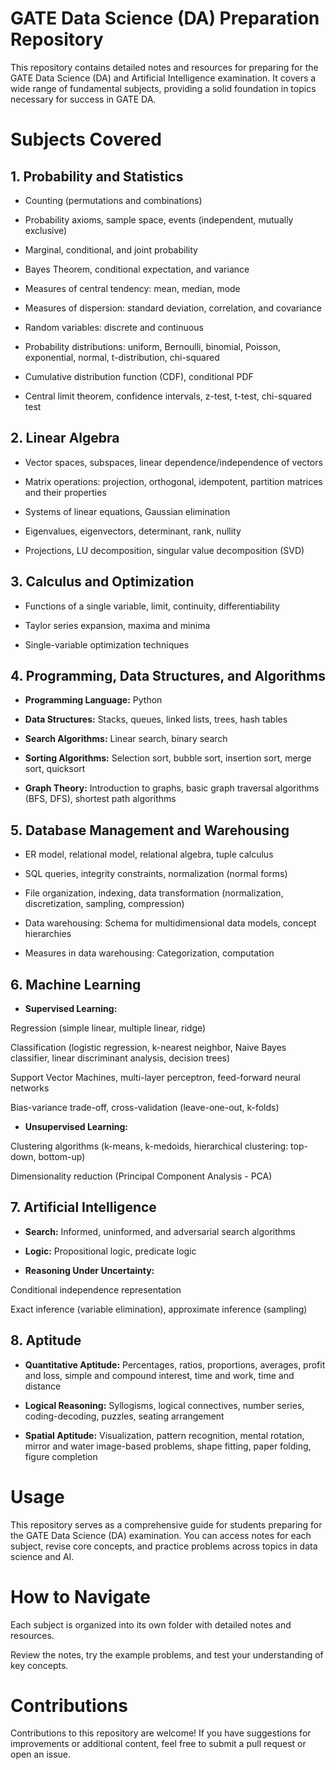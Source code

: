 # **GATE Data Science (DA) Preparation Repository**
This repository contains detailed notes and resources for preparing for the GATE Data Science (DA) and Artificial Intelligence examination. It covers a wide range of fundamental subjects, providing a solid foundation in topics necessary for success in GATE DA.

# **Subjects Covered**
## **1. Probability and Statistics**
* Counting (permutations and combinations)

* Probability axioms, sample space, events (independent, mutually exclusive)

* Marginal, conditional, and joint probability

* Bayes Theorem, conditional expectation, and variance

* Measures of central tendency: mean, median, mode

* Measures of dispersion: standard deviation, correlation, and covariance

* Random variables: discrete and continuous

* Probability distributions: uniform, Bernoulli, binomial, Poisson, exponential, normal, t-distribution, chi-squared

* Cumulative distribution function (CDF), conditional PDF

* Central limit theorem, confidence intervals, z-test, t-test, chi-squared test

## **2. Linear Algebra**
* Vector spaces, subspaces, linear dependence/independence of vectors

* Matrix operations: projection, orthogonal, idempotent, partition matrices and their properties

* Systems of linear equations, Gaussian elimination

* Eigenvalues, eigenvectors, determinant, rank, nullity

* Projections, LU decomposition, singular value decomposition (SVD)

## **3. Calculus and Optimization**
* Functions of a single variable, limit, continuity, differentiability

* Taylor series expansion, maxima and minima

* Single-variable optimization techniques

## **4. Programming, Data Structures, and Algorithms**
* **Programming Language:** Python

* **Data Structures:** Stacks, queues, linked lists, trees, hash tables

* **Search Algorithms:** Linear search, binary search

* **Sorting Algorithms:** Selection sort, bubble sort, insertion sort, merge sort, quicksort

* **Graph Theory:** Introduction to graphs, basic graph traversal algorithms (BFS, DFS), shortest path algorithms

## **5. Database Management and Warehousing**
* ER model, relational model, relational algebra, tuple calculus

* SQL queries, integrity constraints, normalization (normal forms)

* File organization, indexing, data transformation (normalization, discretization, sampling, compression)

* Data warehousing: Schema for multidimensional data models, concept hierarchies

* Measures in data warehousing: Categorization, computation

## **6. Machine Learning**
* **Supervised Learning:**

Regression (simple linear, multiple linear, ridge)

Classification (logistic regression, k-nearest neighbor, Naive Bayes classifier, linear discriminant analysis, decision trees)

Support Vector Machines, multi-layer perceptron, feed-forward neural networks

Bias-variance trade-off, cross-validation (leave-one-out, k-folds)

* **Unsupervised Learning:**

Clustering algorithms (k-means, k-medoids, hierarchical clustering: top-down, bottom-up)

Dimensionality reduction (Principal Component Analysis - PCA)

## **7. Artificial Intelligence**
* **Search:** Informed, uninformed, and adversarial search algorithms

* **Logic:** Propositional logic, predicate logic

* **Reasoning Under Uncertainty:**

Conditional independence representation

Exact inference (variable elimination), approximate inference (sampling)

## **8. Aptitude**
* **Quantitative Aptitude:** Percentages, ratios, proportions, averages, profit and loss, simple and compound interest, time and work, time and distance

* **Logical Reasoning:** Syllogisms, logical connectives, number series, coding-decoding, puzzles, seating arrangement

* **Spatial Aptitude:** Visualization, pattern recognition, mental rotation, mirror and water image-based problems, shape fitting, paper folding, figure completion

# **Usage**
This repository serves as a comprehensive guide for students preparing for the GATE Data Science (DA) examination. You can access notes for each subject, revise core concepts, and practice problems across topics in data science and AI.

# **How to Navigate**
Each subject is organized into its own folder with detailed notes and resources.

Review the notes, try the example problems, and test your understanding of key concepts.

# **Contributions**
Contributions to this repository are welcome! If you have suggestions for improvements or additional content, feel free to submit a pull request or open an issue.
